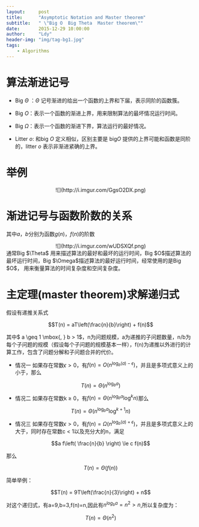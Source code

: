 ```yaml
---
layout:     post
title:      "Asymptotic Notation and Master theorem"
subtitle:   " \"Big O  Big Theta  Master theorem\""
date:       2015-12-29 10:00:00
author:     "Ldy"
header-img: "img/tag-bg1.jpg"
tags:
    - Algorithms
---
```


# 算法渐进记号
- Big $\Theta$ ：$\Theta$ 记号渐进的给出一个函数的上界和下届，表示同阶的函数簇。

- Big $O$：表示一个函数的渐进上界，用来限制算法的最坏情况运行时间。
<!--more-->
- Big $\Omega$：表示一个函数的渐进下界，算法运行的最好情况。

- Litter $o$: 和big $O$ 定义相似，区别主要是 big$O$ 提供的上界可能和函数是同阶的，litter $o$ 表示非渐进紧确的上界。

# 举例

<center>
![](http://i.imgur.com/GgsO2DX.png)
</center>

# 渐进记号与函数阶数的关系

其中$a，b$分别为函数$g(n)，f(n)$的阶数

<center>
![](http://i.imgur.com/wUDSXQf.png)
</center>
通常Big $\Theta$ 用来描述算法的最好和最坏的运行时间，Big $O$描述算法的最坏运行时间，Big $\Omega$描述算法的最好运行时间，经常使用的是Big $O$， 用来衡量算法的时间复杂度和空间复杂度。

#  主定理(master theorem)求解递归式

假设有递推关系式

$$T(n) = aT\left(\frac{n}{b}\right) + f(n)$$

其中$ a \geq 1 \mbox{, } b > 1$，n为问题规模，a为递推的子问题数量，n/b为每个子问题的规模（假设每个子问题的规模基本一样），f(n)为递推以外进行的计算工作，包含了问题分解和子问题合并的代价。

- 情况一
如果存在常数$\epsilon > 0$，有$f(n) = O\left( n^{\log_b (a) - \epsilon} \right)$，并且是多项式意义上的小于，那么

$$T(n) = \Theta\left( n^{\log_b a} \right)$$

- 情况二
如果存在常数k ≥ 0，有$f(n) = \Theta\left( n^{\log_b a} \log^{k} n \right)$那么

$$T(n) = \Theta\left( n^{\log_b a} \log^{k+1} n \right)$$

- 情况三
如果存在常数$\epsilon > 0$，有$f(n) = \Omega\left( n^{\log_b (a) + \epsilon} \right)$，并且是多项式意义上的大于，同时存在常数c < 1以及充分大的n，满足

$$a f\left( \frac{n}{b} \right) \le c f(n)$$

那么

$$T\left(n \right) = \Theta \left(f \left(n \right) \right)$$

简单举例：

$$T(n) = 9T\left(\frac{n}{3}\right) + n$$

对这个递归式，有a=9,b=3,f(n)=n,因此有$n^{log_b a}=n^2>n$,所以复杂度为：

$$T(n)=\Theta(n^2)$$
